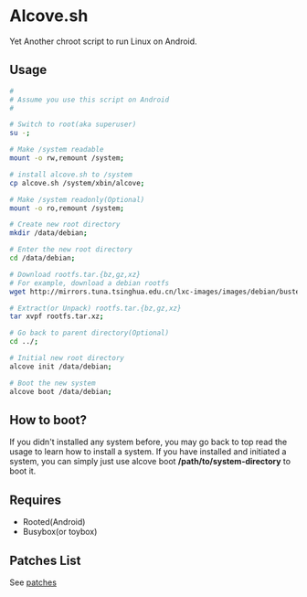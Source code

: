 Alcove.sh
============

Yet Another chroot script to run Linux on Android.


## Usage ##
```sh
#
# Assume you use this script on Android
#

# Switch to root(aka superuser)
su -;

# Make /system readable
mount -o rw,remount /system;

# install alcove.sh to /system
cp alcove.sh /system/xbin/alcove;

# Make /system readonly(Optional)
mount -o ro,remount /system;

# Create new root directory
mkdir /data/debian;

# Enter the new root directory
cd /data/debian;

# Download rootfs.tar.{bz,gz,xz}
# For example, download a debian rootfs
wget http://mirrors.tuna.tsinghua.edu.cn/lxc-images/images/debian/buster/arm64/default/20190709_15%3A39/rootfs.tar.xz;

# Extract(or Unpack) rootfs.tar.{bz,gz,xz}
tar xvpf rootfs.tar.xz;

# Go back to parent directory(Optional)
cd ../;

# Initial new root directory
alcove init /data/debian;

# Boot the new system
alcove boot /data/debian;
```

## How to boot? ##
If you didn't installed any system before, you may go back to top read the usage to learn how to install a system. If you have installed and initiated a system, you can simply just use alcove boot **/path/to/system-directory** to boot it.

## Requires ##
  - Rooted(Android)
  - Busybox(or toybox)

## Patches List ##
See [patches](./patches)

